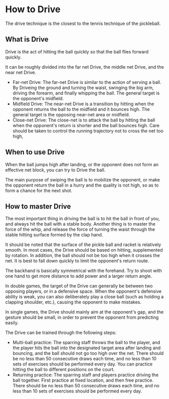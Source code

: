 # How to Drive

The drive technique is the closest to the tennis technique of the pickleball.

## What is Drive

Drive is the act of hitting the ball quickly so that the ball flies forward quickly.

It can be roughly divided into the far net Drive, the middle net Drive, and the near net Drive.

* Far-net Drive: The far-net Drive is similar to the action of serving a ball. By Driveing the ground and turning the waist, swinging the big arm, driving the forearm, and finally whipping the ball. The general target is the opponent's midfield.
* Midfield Drive: The near-net Drive is a transition by hitting when the opponent returns the ball to the midfield and it bounces high. The general target is the opposing near-net area or midfield.
* Close-net Drive: The close-net is to attack the ball by hitting the ball when the opponent's return is shorter and the ball bounces high. Care should be taken to control the running trajectory not to cross the net too high,

## When to use Drive

When the ball jumps high after landing, or the opponent does not form an effective net block, you can try to Drive the ball.

The main purpose of swiping the ball is to mobilize the opponent, or make the opponent return the ball in a hurry and the quality is not high, so as to form a chance for the next shot.

## How to master Drive

The most important thing in driving the ball is to hit the ball in front of you, and always hit the ball with a stable body. Another thing is to master the force of the whip, and release the force of turning the waist through the stable hitting surface formed by the clap hand.

It should be noted that the surface of the pickle ball and racket is relatively smooth. In most cases, the Drive should be based on hitting, supplemented by rotation. In addition, the ball should not be too high when it crosses the net. It is best to fall down quickly to limit the opponent's return route.

The backhand is basically symmetrical with the forehand. Try to shoot with one hand to get more distance to add power and a larger return angle.

In double games, the target of the Drive can generally be between two opposing players, or in a defensive space. When the opponent's defensive ability is weak, you can also deliberately play a close ball (such as holding a clapping shoulder, etc.), causing the opponent to make mistakes.

In single games, the Drive should mainly aim at the opponent's gap, and the gesture should be small, in order to prevent the opponent from predicting easily.

The Drive can be trained through the following steps:

* Multi-ball practice: The sparring staff throws the ball to the player, and the player hits the ball into the designated target area after landing and bouncing, and the ball should not go too high over the net. There should be no less than 50 consecutive draws each time, and no less than 10 sets of exercises should be performed every day. You can practice hitting the ball to different positions on the court.
* Returning practice: The sparring staff and players practice driving the ball together. First practice at fixed location, and then free practice. There should be no less than 50 consecutive draws each time, and no less than 10 sets of exercises should be performed every day.